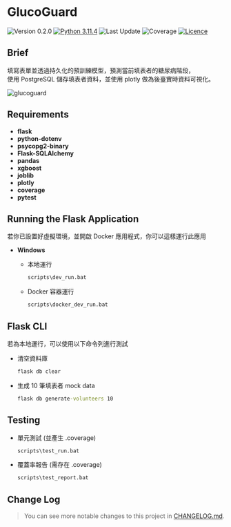 # GlucoGuard
<!-- Badges -->
![Version 0.2.0](https://img.shields.io/badge/version-0.2.0-blue)
[![Python 3.11.4](https://img.shields.io/badge/python-3.11.4-blue)](https://www.python.org/downloads/release/python-3114/ "More details about Python 3.11.4")
![Last Update](https://img.shields.io/badge/last%20update-2024/2/6-darkgreen)
![Coverage](https://img.shields.io/badge/coverage-88%25-darkgreen)
[![Licence](https://img.shields.io/github/license/RogelioKG/GlucoGuard)](./LICENSE)



## Brief
填寫表單並透過持久化的預訓練模型，預測當前填表者的糖尿病階段，\
使用 PostgreSQL 儲存填表者資料，並使用 plotly 做為後臺實時資料可視化。
<!-- GIF -->
![glucoguard](./tests/demo/glucoguard-demo.gif?raw=true)


## Requirements

+ **flask**
+ **python-dotenv**
+ **psycopg2-binary**
+ **Flask-SQLAlchemy**
+ **pandas**
+ **xgboost**
+ **joblib**
+ **plotly**
+ **coverage**
+ **pytest**


## Running the Flask Application
若你已設置好虛擬環境，並開啟 Docker 應用程式，你可以這樣運行此應用

+ **Windows**

  + 本地運行
    ```bat
    scripts\dev_run.bat
    ```
  + Docker 容器運行
    ```bat
    scripts\docker_dev_run.bat
    ```


## Flask CLI
若為本地運行，可以使用以下命令列進行測試

  + 清空資料庫
    ```bat
    flask db clear
    ```
  + 生成 10 筆填表者 mock data
    ```bat
    flask db generate-volunteers 10
    ```

## Testing

  + 單元測試 (並產生 .coverage)
    ```bat
    scripts\test_run.bat
    ```
  + 覆蓋率報告 (需存在 .coverage)
    ```bat
    scripts\test_report.bat
    ```

## Change Log
> You can see more notable changes to this project in [CHANGELOG.md](./CHANGELOG.md).
